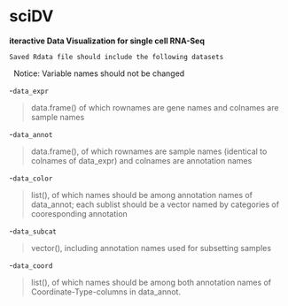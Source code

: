 # sciDV
**iteractive Data Visualization for single cell RNA-Seq**  

    Saved Rdata file should include the following datasets
    Notice: Variable names should not be changed

-`data_expr`
>data.frame()
  of which rownames are gene names 
  and colnames are sample names

-`data_annot`  
> data.frame(), 
  of which rownames are sample names (identical to colnames of data_expr) 
  and colnames are annotation names 

-`data_color`   
>list(), 
  of which names should be among annotation names of data_annot; 
  each sublist should be a vector named by categories of 
  cooresponding annotation

-`data_subcat`
>vector(), 
  including annotation names used for subsetting samples

-`data_coord`
>list(), 
  of which names should be among both annotation names of 
  Coordinate-Type-columns in data_annot.
